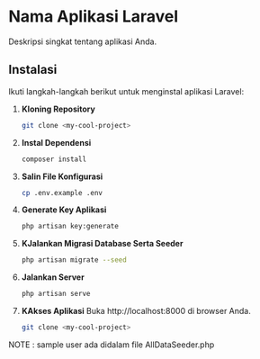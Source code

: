 # Nama Aplikasi Laravel

Deskripsi singkat tentang aplikasi Anda.

## Instalasi

Ikuti langkah-langkah berikut untuk menginstal aplikasi Laravel:

1. **Kloning Repository**

   ```bash
   git clone <my-cool-project>
1. **Instal Dependensi**

   ```bash
   composer install
1. **Salin File Konfigurasi**

   ```bash
   cp .env.example .env
1. **Generate Key Aplikasi**

   ```bash
   php artisan key:generate
1. **KJalankan Migrasi Database Serta Seeder**

   ```bash
   php artisan migrate --seed
1. **Jalankan Server**

   ```bash
   php artisan serve
1. **KAkses Aplikasi**
Buka http://localhost:8000 di browser Anda.

   ```bash
   git clone <my-cool-project>

NOTE : sample user ada didalam file AllDataSeeder.php


